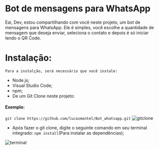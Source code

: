 # Bot de mensagens para WhatsApp
Eai, Dev, estou compartilhando com você neste projeto, um bot de mensagens para WhatsApp. Ele é simples, você escolhe a quantidade de mensagem que deseja enviar, seleciona o contato e depois é só iniciar lendo o QR Code.

# Instalação:
```Para a instalção, será necessário que você instale:```
* Node.js;
* Visual Studio Code;
* npm;
* De um Git Clone neste projeto:
#### Exemplo: 
   
```git clone https://github.com/lucasmontel/Bot_whatsapp.git```
![gitclone](/img/cmdddd.png)

* Após fazer o git clone, digite o seguinte comando em seu terminal integrado: ```npm install```(Para instalar as dependências);


![terminal](/img/Captura%20de%20tela%202024-01-17%20200557.png)